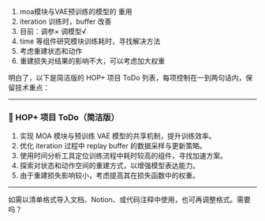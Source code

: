 
1. moa模块与VAE预训练的模型的 重用 
2. iteration 训练时，buffer 改善
3. 目前：调参× 调模型√
4. time 等组件研究模块训练耗时，寻找解决方法
5. 考虑重建状态和动作
6. 重建损失对结果的影响不大，可以考虑加大权重


明白了，以下是简洁版的 HOP+ 项目 ToDo 列表，每项控制在一到两句话内，保留技术重点：

---

### 🔧 HOP+ 项目 ToDo（简洁版）

1. 实现 MOA 模块与预训练 VAE 模型的共享机制，提升训练效率。
2. 优化 iteration 过程中 replay buffer 的数据采样与更新策略。
3. 使用时间分析工具定位训练流程中耗时较高的组件，寻找加速方案。
4. 探索对状态和动作空间的重建方式，以增强模型表达能力。
5. 由于重建损失影响较小，考虑提高其在损失函数中的权重。

---

如需以清单格式导入文档、Notion、或代码注释中使用，也可再调整格式。需要吗？

